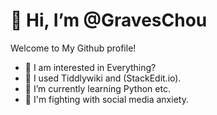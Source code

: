 # 👋 Hi, I’m @GravesChou

Welcome to My Github profile!

- 👀 I am interested in Everything?
- 📝 I used Tiddlywiki and (StackEdit.io).
- 🌱 I’m currently learning Python etc.
- 📰 I'm fighting with social media anxiety.


<!---
GravesChou/GravesChou is a ✨ special ✨ repository because its `README.md` (this file) appears on your GitHub profile.
You can click the Preview link to take a look at your changes.
--->
